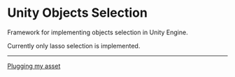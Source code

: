 # Unity Objects Selection

Framework for implementing objects selection in Unity Engine.

Currently only lasso selection is implemented.

---

[Plugging my asset](https://assetstore.unity.com/packages/tools/gui/translucent-image-high-performance-blur-behind-ui-78464?aid=1011l4nGC)
